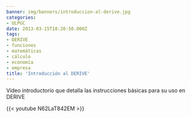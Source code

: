 ```yaml
---
banner: img/banners/introduccion-al-derive.jpg
categories:
- ULPGC
date: 2013-03-15T18:20:50.000Z
tags:
- DERIVE
- funciones
- matemáticas
- cálculo
- economía
- empresa
title: 'Introducción al DERIVE'
---
```


Vídeo introductorio que detalla las instrucciones básicas para su uso en DERIVE

{{< youtube N62LaT842EM >}}
